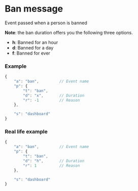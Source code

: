 # Ban message

Event passed when a person is banned

**Note**: the ban duration offers you the following three options.

* **h**: Banned for an hour
* **d**: Banned for a day
* **f**: Banned for ever

### Example

```js
{
    "a": "ban",         // Event name
    "p": {
        "t": "ban",
        "d": "x",       // Duration
        "r": -1         // Reason
    },

    "s": "dashboard"
}
```
### Real life example
```js
{
    "a": "ban",         // Event name
    "p": {
        "t": "ban",
        "d": "h",       // Duration
        "r": 1          // Reason
    },

    "s": "dashboard"
}
```

